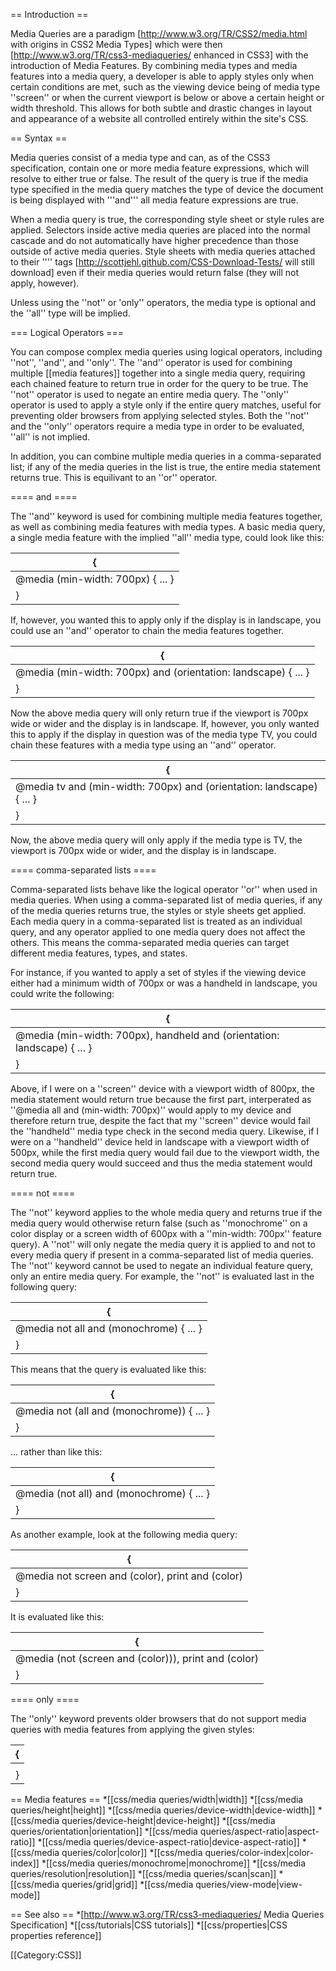 == Introduction ==

Media Queries are a paradigm [http://www.w3.org/TR/CSS2/media.html with origins in CSS2 Media Types] which were then [http://www.w3.org/TR/css3-mediaqueries/ enhanced in CSS3] with the introduction of Media Features. By combining media types and media features into a media query, a developer is able to apply styles only when certain conditions are met, such as the viewing device being of media type ''screen'' or when the current viewport is below or above a certain height or width threshold. This allows for both subtle and drastic changes in layout and appearance of a website all controlled entirely within the site's CSS.

== Syntax ==

Media queries consist of a media type and can, as of the CSS3 specification, contain one or more media feature expressions, which will resolve to either true or false.  The result of the query is true if the media type specified in the media query matches the type of device the document is being displayed with '''and''' all media feature expressions are true.

When a media query is true, the corresponding style sheet or style rules are applied. Selectors inside active media queries are placed into the normal cascade and do not automatically have higher precedence than those outside of active media queries. Style sheets with media queries attached to their ''<link>'' tags [http://scottjehl.github.com/CSS-Download-Tests/ will still download] even if their media queries would return false (they will not apply, however).

Unless using the ''not'' or 'only'' operators, the media type is optional and the ''all'' type will be implied.

=== Logical Operators ===

You can compose complex media queries using logical operators, including ''not'', ''and'', and ''only''. The ''and'' operator is used for combining multiple [[media features]] together into a single media query, requiring each chained feature to return true in order for the query to be true. The ''not'' operator is used to negate an entire media query. The ''only'' operator is used to apply a style only if the entire query matches, useful for preventing older browsers from applying selected styles. Both the ''not'' and the ''only'' operators require a media type in order to be evaluated, ''all'' is not implied.

In addition, you can combine multiple media queries in a comma-separated list; if any of the media queries in the list is true, the entire media statement returns true. This is equilivant to an ''or'' operator.

==== and ====

The ''and'' keyword is used for combining multiple media features together, as well as combining media features with media types. A basic media query, a single media feature with the implied ''all'' media type, could look like this:

{|
|-
| @media (min-width: 700px) { ... }
|}

If, however, you wanted this to apply only if the display is in landscape, you could use an ''and'' operator to chain the media features together.

{|
|-
| @media (min-width: 700px) and (orientation: landscape) { ... }
|}

Now the above media query will only return true if the viewport is 700px wide or wider and the display is in landscape. If, however, you only wanted this to apply if the display in question was of the media type TV, you could chain these features with a media type using an ''and'' operator.

{|
|-
| @media tv and (min-width: 700px) and (orientation: landscape) { ... }
|}

Now, the above media query will only apply if the media type is TV, the viewport is 700px wide or wider, and the display is in landscape.

==== comma-separated lists ====

Comma-separated lists behave like the logical operator ''or'' when used in media queries. When using a comma-separated list of media queries, if any of the media queries returns true, the styles or style sheets get applied. Each media query in a comma-separated list is treated as an individual query, and any operator applied to one media query does not affect the others. This means the comma-separated media queries can target different media features, types, and states.

For instance, if you wanted to apply a set of styles if the viewing device either had a minimum width of 700px or was a handheld in landscape, you could write the following:

{|
|-
| @media (min-width: 700px), handheld and (orientation: landscape) { ... }
|}

Above, if I were on a ''screen'' device with a viewport width of 800px, the media statement would return true because the first part, interperated as ''@media all and (min-width: 700px)'' would apply to my device and therefore return true, despite the fact that my ''screen'' device would fail the ''handheld'' media type check in the second media query. Likewise, if I were on a ''handheld'' device held in landscape with a viewport width of 500px, while the first media query would fail due to the viewport width, the second media query would succeed and thus the media statement would return true.

==== not ====

The ''not'' keyword applies to the whole media query and returns true if the media query would otherwise return false (such as ''monochrome'' on a color display or a screen width of 600px with a ''min-width: 700px'' feature query). A ''not'' will only negate the media query it is applied to and not to every media query if present in a comma-separated list of media queries. The ''not'' keyword cannot be used to negate an individual feature query, only an entire media query. For example, the ''not'' is evaluated last in the following query:

{|
|-
| @media not all and (monochrome) { ... }
|}

This means that the query is evaluated like this:

{|
|-
| @media not (all and (monochrome)) { ... }
|}

... rather than like this:

{|
|-
| @media (not all) and (monochrome) { ... }
|}

As another example, look at the following media query:

{|
|-
| @media not screen and (color), print and (color)
|}

It is evaluated like this:

{|
|-
| @media (not (screen and (color))), print and (color)
|}

==== only ====

The ''only'' keyword prevents older browsers that do not support media queries with media features from applying the given styles:

{|
|-
| <link rel="stylesheet" media="only screen and (color)" href="example.css" />
|}


== Media features ==
*[[css/media queries/width|width]]
*[[css/media queries/height|height]]
*[[css/media queries/device-width|device-width]]
*[[css/media queries/device-height|device-height]]
*[[css/media queries/orientation|orientation]]
*[[css/media queries/aspect-ratio|aspect-ratio]]
*[[css/media queries/device-aspect-ratio|device-aspect-ratio]]
*[[css/media queries/color|color]]
*[[css/media queries/color-index|color-index]]
*[[css/media queries/monochrome|monochrome]]
*[[css/media queries/resolution|resolution]]
*[[css/media queries/scan|scan]]
*[[css/media queries/grid|grid]]
*[[css/media queries/view-mode|view-mode]]


== See also ==
*[http://www.w3.org/TR/css3-mediaqueries/ Media Queries Specification]
*[[css/tutorials|CSS tutorials]]
*[[css/properties|CSS properties reference]]

[[Category:CSS]]